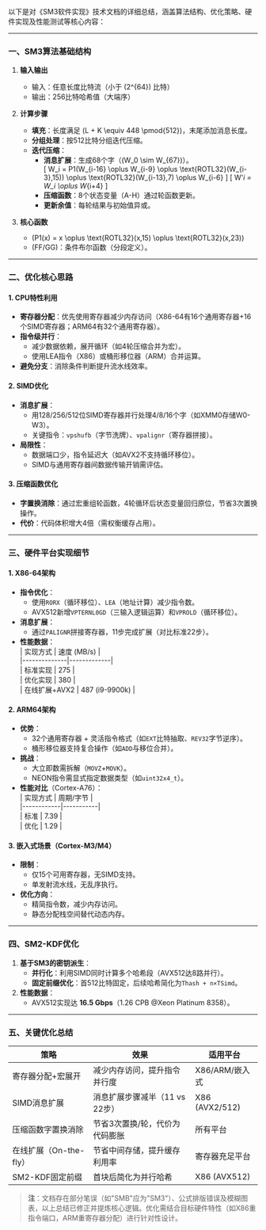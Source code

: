 以下是对《SM3软件实现》技术文档的详细总结，涵盖算法结构、优化策略、硬件实现及性能测试等核心内容：

---

### **一、SM3算法基础结构**
1. **输入输出**  
   - 输入：任意长度比特流（小于 \(2^{64}\) 比特）  
   - 输出：256比特哈希值（大端序）  

2. **计算步骤**  
   - **填充**：长度满足 \(L + K \equiv 448 \pmod{512}\)，末尾添加消息长度。  
   - **分组处理**：按512比特分组迭代压缩。  
   - **迭代压缩**：  
     - **消息扩展**：生成68个字（\(W_0 \sim W_{67}\)）。  
       \[
       W_i = P1(W_{i-16} \oplus W_{i-9} \oplus \text{ROTL32}(W_{i-3},15)) \oplus \text{ROTL32}(W_{i-13},7) \oplus W_{i-6}
       \]
       \[
       W'_i = W_i \oplus W_{i+4}
       \]
     - **压缩函数**：8个状态变量（A-H）通过轮函数更新。  
     - **更新余值**：每轮结果与初始值异或。  

3. **核心函数**  
   - \(P1(x) = x \oplus \text{ROTL32}(x,15) \oplus \text{ROTL32}(x,23)\)  
   - \(FF/GG\)：条件布尔函数（分段定义）。  

---

### **二、优化核心思路**
#### **1. CPU特性利用**  
- **寄存器分配**：优先使用寄存器减少内存访问（X86-64有16个通用寄存器+16个SIMD寄存器；ARM64有32个通用寄存器）。  
- **指令级并行**：  
  - 减少数据依赖，展开循环（如4轮压缩合并为宏）。  
  - 使用LEA指令（X86）或桶形移位器（ARM）合并运算。  
- **避免分支**：消除条件判断提升流水线效率。  

#### **2. SIMD优化**  
- **消息扩展**：  
  - 用128/256/512位SIMD寄存器并行处理4/8/16个字（如XMM0存储W0-W3）。  
  - 关键指令：`vpshufb`（字节洗牌）、`vpalignr`（寄存器拼接）。  
- **局限性**：  
  - 数据端口少，指令延迟大（如AVX2不支持循环移位）。  
  - SIMD与通用寄存器间数据传输开销需评估。  

#### **3. 压缩函数优化**  
- **字置换消除**：通过宏重组轮函数，4轮循环后状态变量回归原位，节省3次置换操作。  
- **代价**：代码体积增大4倍（需权衡缓存占用）。  

---

### **三、硬件平台实现细节**
#### **1. X86-64架构**  
- **指令优化**：  
  - 使用`RORX`（循环移位）、`LEA`（地址计算）减少指令数。  
  - AVX512新增`VPTERNL0GD`（三输入逻辑运算）和`VPROLD`（循环移位）。  
- **消息扩展**：  
  - 通过`PALIGNR`拼接寄存器，11步完成扩展（对比标准22步）。  
- **性能数据**：  
  | 实现方式      | 速度 (MB/s) |  
  |--------------|-------------|  
  | 标准实现      | 275         |  
  | 优化实现      | 380         |  
  | 在线扩展+AVX2 | 487 (i9-9900k) |  

#### **2. ARM64架构**  
- **优势**：  
  - 32个通用寄存器 + 灵活指令格式（如`EXT`比特抽取、`REV32`字节逆序）。  
  - 桶形移位器支持复合操作（如`ADD`与移位合并）。  
- **挑战**：  
  - 大立即数需拆解（`MOVZ`+`MOVK`）。  
  - NEON指令需显式指定数据类型（如`uint32x4_t`）。  
- **性能对比**（Cortex-A76）：  
  | 实现方式   | 周期/字节 |  
  |------------|-----------|  
  | 标准       | 7.39      |  
  | 优化       | 1.29      |  

#### **3. 嵌入式场景（Cortex-M3/M4）**  
- **限制**：  
  - 仅15个可用寄存器，无SIMD支持。  
  - 单发射流水线，无乱序执行。  
- **优化方向**：  
  - 精简指令数，减少内存访问。  
  - 静态分配栈空间替代动态内存。  

---

### **四、SM2-KDF优化**
1. **基于SM3的密钥派生**：  
   - **并行化**：利用SIMD同时计算多个哈希段（AVX512达8路并行）。  
   - **固定前缀优化**：首512比特固定，后续哈希简化为`Thash + n×TSimd`。  
2. **性能数据**：  
   - AVX512实现达 **16.5 Gbps**（1.26 CPB @Xeon Platinum 8358）。  

---

### **五、关键优化总结**
| **策略**                | **效果**                                  | **适用平台**       |  
|-------------------------|------------------------------------------|-------------------|  
| 寄存器分配+宏展开       | 减少内存访问，提升指令并行度              | X86/ARM/嵌入式    |  
| SIMD消息扩展            | 消息扩展步骤减半（11 vs 22步）            | X86 (AVX2/512)    |  
| 压缩函数字置换消除      | 节省3次置换/轮，代价为代码膨胀            | 所有平台          |  
| 在线扩展（On-the-fly）  | 节省中间存储，提升缓存利用率              | 寄存器充足平台    |  
| SM2-KDF固定前缀         | 首块后简化为并行哈希                      | X86 (AVX512)      |  

> **注**：文档存在部分笔误（如"SMB"应为"SM3"）、公式排版错误及模糊图表，以上总结已修正并提炼核心逻辑。优化需结合目标硬件特性（如X86重指令端口，ARM重寄存器分配）进行针对性设计。